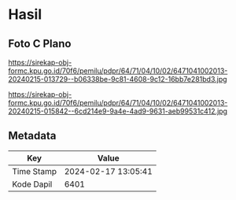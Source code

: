 # Hasil

## Foto C Plano

https://sirekap-obj-formc.kpu.go.id/70f6/pemilu/pdpr/64/71/04/10/02/6471041002013-20240215-013729--b06338be-9c81-4608-9c12-16bb7e281bd3.jpg

https://sirekap-obj-formc.kpu.go.id/70f6/pemilu/pdpr/64/71/04/10/02/6471041002013-20240215-015842--6cd214e9-9a4e-4ad9-9631-aeb99531c412.jpg


## Metadata

| Key        | Value               |
| ---------- | ------------------- |
| Time Stamp | 2024-02-17 13:05:41 |
| Kode Dapil | 6401                |



